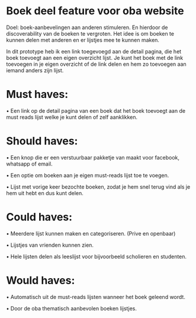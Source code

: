 # Boek deel feature voor oba website

Doel: boek-aanbevelingen aan anderen stimuleren. En hierdoor de discoverability van de boeken te vergroten. 
Het idee is om boeken te kunnen delen met anderen en er lijstjes mee te kunnen maken.


In dit prototype heb ik een link toegevoegd aan de detail pagina, die het boek toevoegt aan een eigen overzicht lijst. Je kunt het boek met de link toevoegen in je eigen overzicht of de link delen en hem zo toevoegen aan iemand anders zijn lijst.

# Must haves: 

•	Een link op de detail pagina van een boek dat het boek toevoegt aan de must reads lijst welke je kunt delen of zelf aanklikken.

# Should haves:

•	Een knop die er een verstuurbaar pakketje van maakt voor facebook, whatsapp of email.

•	Een optie om boeken aan je eigen must-reads lijst toe te voegen.

•	Lijst met vorige keer bezochte boeken, zodat je hem snel terug vind als je hem uit hebt en dus kunt delen.

# Could haves:

•	Meerdere lijst kunnen maken en categoriseren. (Prive en openbaar)

•	Lijstjes van vrienden kunnen zien.

•	Hele lijsten delen als leeslijst voor bijvoorbeeld scholieren en studenten.

# Would haves:

•	Automatisch uit de must-reads lijsten wanneer het boek geleend wordt.

•	Door de oba thematisch aanbevolen boeken lijstjes.





















